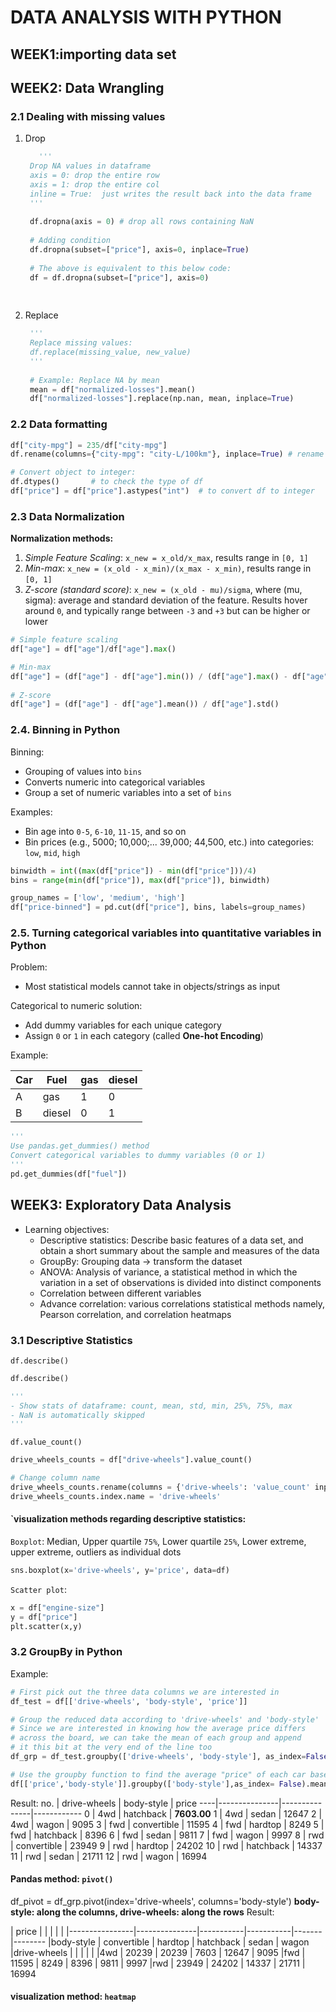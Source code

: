 # DATA ANALYSIS WITH PYTHON
## WEEK1:importing data set
## WEEK2: Data Wrangling  
### 2.1 Dealing with missing values  
1. Drop
   ```python
      '''
    Drop NA values in dataframe
    axis = 0: drop the entire row
    axis = 1: drop the entire col
    inline = True:  just writes the result back into the data frame
    '''
    
    df.dropna(axis = 0)	# drop all rows containing NaN 
    
    # Adding condition
    df.dropna(subset=["price"], axis=0, inplace=True)
    
    # The above is equivalent to this below code:
    df = df.dropna(subset=["price"], axis=0)
    
    
   ```
2. Replace  
   ```python
    '''
    Replace missing values:
    df.replace(missing_value, new_value)
    '''
    
    # Example: Replace NA by mean
    mean = df["normalized-losses"].mean()
    df["normalized-losses"].replace(np.nan, mean, inplace=True)
   ```
### 2.2 Data formatting  
  ```python
  df["city-mpg"] = 235/df["city-mpg"]
  df.rename(columns={"city-mpg": "city-L/100km"}, inplace=True) # rename df column names
  
  # Convert object to integer:
  df.dtypes() 		# to check the type of df
  df["price"] = df["price"].astypes("int")	# to convert df to integer
  ```
### 2.3 Data Normalization
**Normalization methods:**
1. *Simple Feature Scaling*: `x_new = x_old/x_max`, results range in `[0, 1]`
2. *Min-max*: `x_new = (x_old - x_min)/(x_max - x_min)`, results range in `[0, 1]`
3. *Z-score (standard score)*: `x_new = (x_old - mu)/sigma`, where (mu, sigma): average and standard deviation of the feature. Results hover around `0`, and typically range between `-3` and `+3` but can be higher or lower

```python
# Simple feature scaling
df["age"] = df["age"]/df["age"].max()	

# Min-max
df["age"] = (df["age"] - df["age"].min()) / (df["age"].max() - df["age"].min())
			
# Z-score
df["age"] = (df["age"] - df["age"].mean()) / df["age"].std() 

``` 
### 2.4. Binning in Python

Binning:
* Grouping of values into `bins`
* Converts numeric into categorical variables
* Group a set of numeric variables into a set of `bins`

Examples: 
* Bin age into `0-5`, `6-10`, `11-15`, and so on
* Bin prices (e.g., 5000; 10,000;... 39,000; 44,500, etc.) into categories: `low`, `mid`, `high`

```python
binwidth = int((max(df["price"]) - min(df["price"]))/4)
bins = range(min(df["price"]), max(df["price"]), binwidth)

group_names = ['low', 'medium', 'high']
df["price-binned"] = pd.cut(df["price"], bins, labels=group_names)
```

### 2.5. Turning categorical variables into quantitative variables in Python
Problem:
* Most statistical models cannot take in objects/strings as input  

Categorical to numeric solution:
* Add dummy variables for each unique category
* Assign `0` or `1` in each category (called **One-hot Encoding**)

Example:

Car | Fuel 		| gas 	| diesel
----|-----------|-------|--------
A 	| gas 		| 1 	| 0
B 	| diesel 	| 0 	| 1

```python
'''
Use pandas.get_dummies() method
Convert categorical variables to dummy variables (0 or 1)
'''
pd.get_dummies(df["fuel"])
```

## WEEK3: Exploratory Data Analysis
* Learning objectives:
	* Descriptive statistics: Describe basic features of a data set, and obtain a short summary about the sample and measures of the data
	* GroupBy: Grouping data -> transform the dataset
	* ANOVA: Analysis of variance, a statistical method in which the variation in a set of observations is divided into distinct components
	* Correlation between different variables
	* Advance correlation: various correlations statistical methods namely, Pearson correlation, and correlation heatmaps

 ### 3.1 Descriptive Statistics
 `df.describe()`
 ```python
df.describe()

'''
- Show stats of dataframe: count, mean, std, min, 25%, 75%, max
- NaN is automatically skipped 
'''
```

`df.value_count()`
```python
drive_wheels_counts = df["drive-wheels"].value_count()

# Change column name
drive_wheels_counts.rename(columns = {'drive-wheels': 'value_count' inplace=True})
drive_wheels_counts.index.name = 'drive-wheels'
```

#### `visualization methods regarding descriptive statistics:
`Boxplot`: Median, Upper quartile `75%`, Lower quartile `25%`, Lower extreme, upper extreme, outliers as individual dots  
```python
sns.boxplot(x='drive-wheels', y='price', data=df)
```

`Scatter plot`:  
```python
x = df["engine-size"]
y = df["price"]
plt.scatter(x,y)
```

### 3.2 GroupBy in Python
Example:
```python
# First pick out the three data columns we are interested in
df_test = df[['drive-wheels', 'body-style', 'price']]

# Group the reduced data according to 'drive-wheels' and 'body-style' 
# Since we are interested in knowing how the average price differs 
# across the board, we can take the mean of each group and append 
# it this bit at the very end of the line too
df_grp = df_test.groupby(['drive-wheels', 'body-style'], as_index=False).mean()

# Use the groupby function to find the average "price" of each car based on "body-style"
df[['price','body-style']].groupby(['body-style'],as_index= False).mean()
```

Result:
no.	| drive-wheels 	| body-style 	| price
----|---------------|---------------|------------
0	| 4wd			| hatchback		| **7603.00**
1	| 4wd			| sedan			| 12647
2	| 4wd			| wagon			| 9095
3	| fwd			| convertible	| 11595
4	| fwd			| hardtop		| 8249
5	| fwd			| hatchback		| 8396
6	| fwd			| sedan			| 9811
7	| fwd			| wagon			| 9997
8	| rwd			| convertible	| 23949
9	| rwd			| hardtop		| 24202
10	| rwd			| hatchback		| 14337
11	| rwd			| sedan			| 21711
12	| rwd			| wagon			| 16994

#### Pandas method: `pivot()`  
df_pivot = df_grp.pivot(index='drive-wheels', columns='body-style')
**body-style: along the columns, drive-wheels: along the rows**
Result:

| price 	 | 	         |	     | 		 |       |
|----------------|---------------|-----------|-----------|-------|--------
|body-style	 | convertible 	 | hardtop   | hatchback | sedan | wagon
|drive-wheels 	 |  		 |  	     | 		 |       | 
|4wd		 | 20239 	 | 20239     | 7603 	 | 12647 | 9095
|fwd		 | 11595 	 | 8249	     | 8396 	 | 9811	 | 9997
|rwd		 | 23949 	 | 24202     | 14337 	 | 21711 | 16994 

#### visualization method: `heatmap`  
